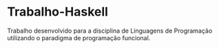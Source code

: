 # Trabalho-Haskell
Trabalho desenvolvido para a disciplina de Linguagens de Programação utilizando o paradigma de programação funcional.
